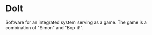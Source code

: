 # DoIt

Software for an integrated system serving as a game. The game is a combination of "Simon" and "Bop it!".
